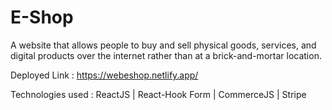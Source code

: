 # E-Shop

A website that allows people to buy and sell physical goods, services, and digital products over the internet rather than at a brick-and-mortar location. 

Deployed Link : https://webeshop.netlify.app/

Technologies used : ReactJS | React-Hook Form | CommerceJS | Stripe
